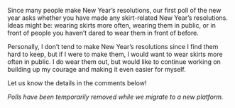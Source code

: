 Since many people make New Year’s resolutions, our first poll of the new year asks whether you have made any skirt-related New Year’s resolutions. Ideas might be: wearing skirts more often, wearing them in public, or in front of people you haven’t dared to wear them in front of before.

Personally, I don’t tend to make New Year’s resolutions since I find them hard to keep, but if I were to make them, I would want to wear skirts more often in public. I do wear them out, but would like to continue working on building up my courage and making it even easier for myself.

Let us know the details in the comments below!

*Polls have been temporarily removed while we migrate to a new platform.*